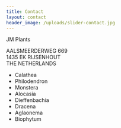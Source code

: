 ```yaml
---
title: Contact
layout: contact
header_image: /uploads/slider-contact.jpg
---
```



JM Plants

AALSMEERDERWEG 669
<br>1435 EK RIJSENHOUT
<br>THE NETHERLANDS

* Calathea&nbsp;
* Philodendron&nbsp;
* Monstera&nbsp;
* Alocasia&nbsp;
* Dieffenbachia&nbsp;
* Dracena&nbsp;
* Aglaonema&nbsp;
* Biophytum&nbsp;